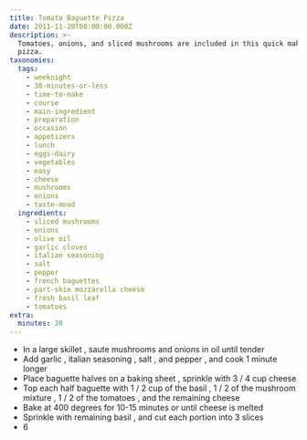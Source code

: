 ```yaml
---
title: Tomato Baguette Pizza
date: 2011-11-20T00:00:00.000Z
description: >-
  Tomatoes, onions, and sliced mushrooms are included in this quick making easy
  pizza.
taxonomies:
  tags:
    - weeknight
    - 30-minutes-or-less
    - time-to-make
    - course
    - main-ingredient
    - preparation
    - occasion
    - appetizers
    - lunch
    - eggs-dairy
    - vegetables
    - easy
    - cheese
    - mushrooms
    - onions
    - taste-mood
  ingredients:
    - sliced mushrooms
    - onions
    - olive oil
    - garlic cloves
    - italian seasoning
    - salt
    - pepper
    - french baguettes
    - part-skim mozzarella cheese
    - fresh basil leaf
    - tomatoes
extra:
  minutes: 30
---
```

 - In a large skillet , saute mushrooms and onions in oil until tender
 - Add garlic , italian seasoning , salt , and pepper , and cook 1 minute longer
 - Place baguette halves on a baking sheet , sprinkle with 3 / 4 cup cheese
 - Top each half baguette with 1 / 2 cup of the basil , 1 / 2 of the mushroom mixture , 1 / 2 of the tomatoes , and the remaining cheese
 - Bake at 400 degrees for 10-15 minutes or until cheese is melted
 - Sprinkle with remaining basil , and cut each portion into 3 slices
 - 6
